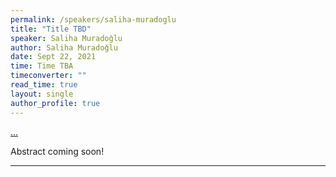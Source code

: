 ```yaml
---
permalink: /speakers/saliha-muradoglu
title: "Title TBD"
speaker: Saliha Muradoǧlu
author: Saliha Muradoǧlu
date: Sept 22, 2021
time: Time TBA
timeconverter: ""
read_time: true
layout: single
author_profile: true
---
```


<a href="https://lolmythesis.com/" class="one-line">...</a>

Abstract coming soon!

<hr>


